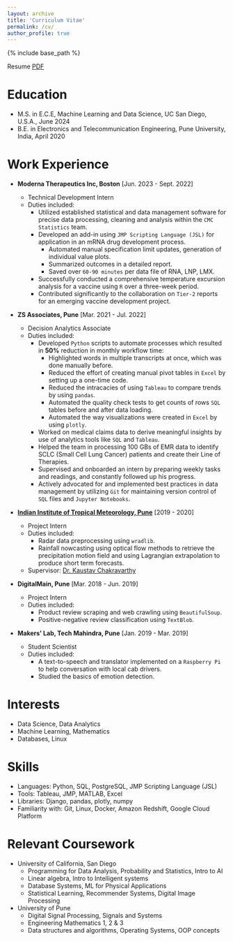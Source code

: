 ```yaml
---
layout: archive
title: 'Curriculum Vitae'
permalink: /cv/
author_profile: true
---
```


{% include base_path %}


Resume [PDF](https://kunalrustagi08.github.io/resume)

Education
======
* M.S. in E.C.E, Machine Learning and Data Science, UC San Diego, U.S.A., June 2024
* B.E. in Electronics and Telecommunication Engineering, Pune University, India, April 2020


Work Experience
======
* **Moderna Therapeutics Inc, Boston** [Jun. 2023 - Sept. 2022]
  * Technical Development Intern
  * Duties included:
    * Utilized established statistical and data management software for precise data processing, cleaning and analysis within the `CMC Statistics` team.
    * Developed an add-in using `JMP Scripting Language (JSL)` for application in an mRNA drug development process.
      * Automated manual specification limit updates, generation of individual value plots.
      * Summarized outcomes in a detailed report.
      * Saved over `60-90 minutes` per data file of RNA, LNP, LMX.
    * Successfully conducted a comprehensive temperature excursion analysis for a vaccine using `R` over a three-week period.
    * Contributed significantly to the collaboration on `Tier-2` reports for an emerging vaccine development project.

* **ZS Associates, Pune** [Mar. 2021 - Jul. 2022]
  * Decision Analytics Associate
  * Duties included:  
    * Developed `Python` scripts to automate processes which resulted in **50\%** reduction in monthly workflow time:
      * Highlighted words in multiple transcripts at once, which was done manually before.
      * Reduced the effort of creating manual pivot tables in `Excel` by setting up a one-time code.
      * Reduced the intracacies of using `Tableau` to compare trends by using `pandas`.
      * Automated the quality check tests to get counts of rows `SQL` tables before and after data loading.
      * Automated the way visualizations were created in `Excel` by using `plotly`.
    * Worked on medical claims data to derive meaningful insights by use of analytics tools like `SQL` and `Tableau`.
    * Helped the team in processing 100 GBs of EMR data to identify SCLC (Small Cell Lung Cancer) patients and create their Line of Therapies.
    * Supervised and onboarded an intern by preparing weekly tasks and readings, and constantly followed up his progress.
    * Actively advocated for and implemented best practices in data management by utilizing `Git` for maintaining version control of `SQL` files and `Jupyter Notebooks`.

* **[Indian Institute of Tropical Meteorology, Pune](https://www.tropmet.res.in/)** [2019 - 2020]
  * Project Intern
  * Duties included:  
    * Radar data preprocessing using `wradlib`.
    * Rainfall nowcasting using optical flow methods to retrieve the precipitation motion field and using Lagrangian extrapolation to produce short term forecasts. 
  * Supervisor: [Dr. Kaustav Chakravarthy](https://www.tropmet.res.in/105-Kaustav%20%20Chakravarty-scientist_detail)

* **DigitalMain, Pune** [Mar. 2018 - Jun. 2019]
  * Project Intern
  * Duties included:  
    * Product review scraping and web crawling using `BeautifulSoup`.
    * Positive-negative review classification using `TextBlob`.

* **Makers' Lab, Tech Mahindra, Pune** [Jan. 2019 - Mar. 2019]
  * Student Scientist
  * Duties included:  
    * A text-to-speech and translator implemented on a `Raspberry Pi` to help conversation with local cab drivers.  
    * Studied the basics of emotion detection. 

<!-- Education
======
* **M.S. Electrical and Computer Engineering: Machine Learning and Data Science**
  * University of California, San Diego [2022 - 2024]
  * Grade: 3.67 GPA

* **Data Science BootCamp**
  * [Acalonia School](https://acalonia.com/acalonia-school) (formerly Tokyo Data Science) [Oct. 2020 - Present]

* **B.E. Electronics and Telecommunications**
  * University of Pune, India [2016 - 2020]
  * Grade: 9.22 CGPA -->
 

Interests
======
* Data Science, Data Analytics
* Machine Learning, Mathematics
* Databases, Linux
 
Skills
======
* Languages: Python, SQL, PostgreSQL, JMP Scripting Language (JSL)
* Tools: Tableau, JMP, MATLAB, Excel
* Libraries: Django, pandas, plotly, numpy
* Familiarity with: Git, Linux, Docker, Amazon Redshift, Google Cloud Platform

Relevant Coursework
======
* University of California, San Diego 
  * Programming for Data Analysis, Probability and Statistics, Intro to AI
  * Linear algebra, Intro to Intelligent systems
  * Database Systems, ML for Physical Applications
  * Statistical Learning, Recommender Systems, Digital Image Processing
* University of Pune 
  * Digital Signal Processing, Signals and Systems
  * Engineering Mathematics 1, 2 & 3
  * Data structures and algorithms, Operating Systems, OOP concepts  

<!-- Online Courses and Books
======
* Ongoing  
  * Book: A Common-Sense Guide to Data Structures and Algorithms, Second Edition
  * OpenCV 101: OpenCV for beginners, OpenCV
* Completed  
  * [Probability and Statistics: To p or not to p?](https://coursera.org/share/b142bc96a881ad044c98d7b130a9d456)
  * Summer Analytics 2020, IITG
  * [Data Science Math Skills](https://coursera.org/share/ed4958a99b87d32edc26a9009c01744c)
  * Python 101 for Data Science, Cognitive Class IBM
  * SQL Fundamentals Course, SoloLearn -->

<!--- 
Teaching
======
  <ul>{% for post in site.teaching %}
    {% include archive-single-cv.html %}
  {% endfor %}</ul>

Publications
======
  <ul>{% for post in site.publications %}
    {% include archive-single-cv.html %}
  {% endfor %}</ul>

//  
Talks
======
  <ul>{% for post in site.talks %}
    {% include archive-single-talk-cv.html %}
  {% endfor %}</ul> 

//  
Service and leadership
======
* Currently signed in to 43 different slack teams -->
